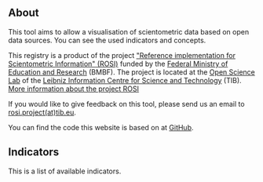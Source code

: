 ## About

This tool aims to allow a visualisation of scientometric data based on open data sources.
You can see the used indicators and concepts.

This registry is a product of the project ["Reference implementation for Scientometric Information" (ROSI)](http://tib.eu/rosi-project) funded by the [Federal Ministry of Education and Research](https://www.bmbf.de/) (BMBF). The project is located at the [Open Science Lab](https://www.tib.eu/en/research-development/open-science/) of the [Leibniz Information Centre for Science and Technology](http://tib.eu/) (TIB). [More information about the project ROSI](https://www.tib.eu/en/research-development/project-overview/project-summary/rosi/)

If you would like to give feedback on this tool, please send us an email to [rosi.project(at)tib.eu](mailto:rosi.project(at)tib.eu).

You can find the code this website is based on at [GitHub](https://github.com/TIBHannover/rosi-prototype).

## Indicators

This is a list of available indicators.
